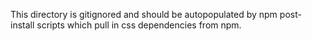 This directory is gitignored and should be autopopulated by npm post-install scripts which pull in css dependencies from npm.
